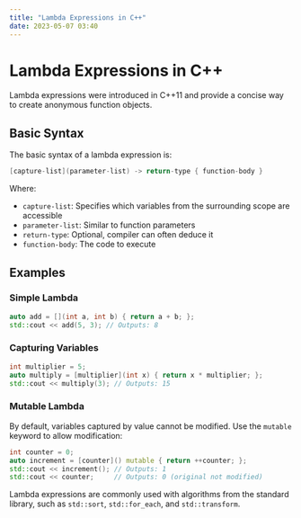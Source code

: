 ```yaml
---
title: "Lambda Expressions in C++"
date: 2023-05-07 03:40
---
```


# Lambda Expressions in C++

Lambda expressions were introduced in C++11 and provide a concise way to create anonymous function objects.

## Basic Syntax

The basic syntax of a lambda expression is:

```cpp
[capture-list](parameter-list) -> return-type { function-body }
```

Where:
- `capture-list`: Specifies which variables from the surrounding scope are accessible
- `parameter-list`: Similar to function parameters
- `return-type`: Optional, compiler can often deduce it
- `function-body`: The code to execute

## Examples

### Simple Lambda

```cpp
auto add = [](int a, int b) { return a + b; };
std::cout << add(5, 3); // Outputs: 8
```

### Capturing Variables

```cpp
int multiplier = 5;
auto multiply = [multiplier](int x) { return x * multiplier; };
std::cout << multiply(3); // Outputs: 15
```

### Mutable Lambda

By default, variables captured by value cannot be modified. Use the `mutable` keyword to allow modification:

```cpp
int counter = 0;
auto increment = [counter]() mutable { return ++counter; };
std::cout << increment(); // Outputs: 1
std::cout << counter;     // Outputs: 0 (original not modified)
```

Lambda expressions are commonly used with algorithms from the standard library, such as `std::sort`, `std::for_each`, and `std::transform`. 
